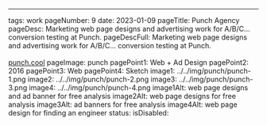 ---
tags: work
pageNumber: 9
date: 2023-01-09
pageTitle: Punch Agency
pageDesc: Marketing web page designs and advertising work for A/B/C... conversion testing at Punch.
pageDescFull: Marketing web page designs and advertising work for A/B/C... conversion testing at Punch.</br></br><a href="https://www.punch.cool">punch.cool</a>
pageImage: punch
pagePoint1: Web + Ad Design
pagePoint2: 2016
pagePoint3: Web
pagePoint4: Sketch
image1: ../../img/punch/punch-1.png
image2: ../../img/punch/punch-2.png
image3: ../../img/punch/punch-3.png
image4: ../../img/punch/punch-4.png
image1Alt: web page designs and ad banner for free analysis
image2Alt: web page designs for free analysis
image3Alt: ad banners for free analysis
image4Alt: web page design for finding an engineer
status: 
isDisabled: 